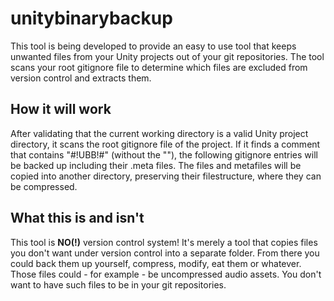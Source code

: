 # unitybinarybackup #
This tool is being developed to provide an easy to use tool that keeps unwanted files from your Unity projects out of your git repositories.
The tool scans your root gitignore file to determine which files are excluded from version control and extracts them.

## How it will work ##
After validating that the current working directory is a valid Unity project directory, it scans the root gitignore file of the project.
If it finds a comment that contains "#!UBB!#" (without the ""), the following gitignore entries will be backed up including their .meta files.
The files and metafiles will be copied into another directory, preserving their filestructure, where they can be compressed.

## What this is and isn't ##
This tool is **NO(!)** version control system! It's merely a tool that copies files you don't want under version control into a separate folder. From there you could back them up yourself, compress, modify, eat them or whatever.
Those files could - for example - be uncompressed audio assets. You don't want to have such files to be in your git repositories.
